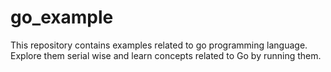 # go_example
This repository contains examples related to go programming language. Explore them serial wise and learn concepts related to Go by running them.

